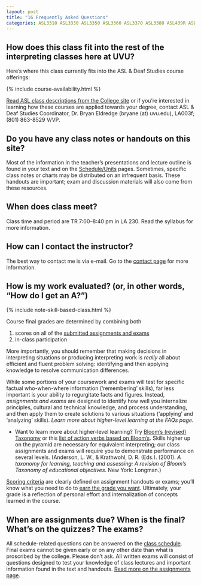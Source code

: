 ```yaml
---
layout: post
title: "16 Frequently Asked Questions"
categories: ASL3310 ASL3330 ASL3350 ASL3360 ASL3370 ASL3380 ASL439R ASL4520 FAQ
---
```


## How does this class fit into the rest of the interpreting classes here at UVU?

Here’s where this class currently fits into the ASL & Deaf Studies course offerings:

{% include course-availability.html %}

[Read ASL class descriptions from the College site](http://uvu.edu/catalog) or if you’re interested in learning how these courses are applied towards your degree, contact ASL & Deaf Studies Coordinator, Dr. Bryan Eldredge (bryane (at) uvu.edu), LA003f; (801) 863-8529 V/VP.

## Do you have any class notes or handouts on this site?

Most of the information in the teacher’s presentations and lecture outline is found in your text and on the [Schedule/Units](http://) pages. Sometimes, specific class notes or charts may be distributed on an infrequent basis. These handouts are important; exam and discussion materials will also come from these resources.

## When does class meet?

Class time and period are TR 7:00–8:40 pm in LA 230. Read the syllabus for more information.

## How can I contact the instructor?

The best way to contact me is via e-mail. Go to the [contact page](http://) for more information.

## How is my work evaluated? (or, in other words, “How do I get an A?”)

{% include note-skill-based-class.html %}

Course final grades are determined by combining both

1. scores on all of the [submitted assignments and exams](http://)
2. in-class participation

More importantly, you should remember that making decisions in interpreting situations or producing interpreting work is *really* all about efficient and fluent problem solving: identifying and then applying knowledge to resolve communication differences.

While some portions of your coursework and exams will test for specific factual who-when-where information (‘remembering’ skills), far less important is your ability to regurgitate facts and figures. Instead, *assignments and exams* are designed to identify how well you internalize principles, cultural and technical knowledge, and process understanding, and then apply them to create solutions to various situations (‘applying’ and ‘analyzing’ skills). *Learn more about higher-level learning at the FAQs page.*

* Want to learn more about higher-level learning? Try [Bloom’s (revised) Taxonomy](http://) or this [list of action verbs based on Bloom’s](http://). Skills higher up on the pyramid are necessary for equivalent interpreting; our class assignments and exams will require you to demonstrate performance on several levels. (Anderson, L. W., & Krathwohl, D. R. (Eds.). (2001). *A taxonomy for learning, teaching and assessing: A revision of Bloom’s Taxonomy of educational objectives*. New York: Longman.)

[Scoring criteria](http://) are clearly defined on assignment handouts or exams; you’ll know what you need to do to [earn the grade you want](http://). Ultimately, your grade is a reflection of personal effort and internalization of concepts learned in the course.

## When are assignments due? When is the final? What’s on the quizzes? The exams?
All schedule-related questions can be answered on the [class schedule](http://). Final exams cannot be given early or on any other date than what is proscribed by the college. Please don’t ask. All written exams will consist of questions designed to test your knowledge of class lectures and important information found in the text and handouts. [Read more on the assignments page](http://).